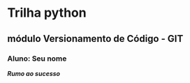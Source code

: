 # Trilha python

## módulo Versionamento de Código - GIT

### Aluno: Seu nome

**_Rumo ao sucesso_**
